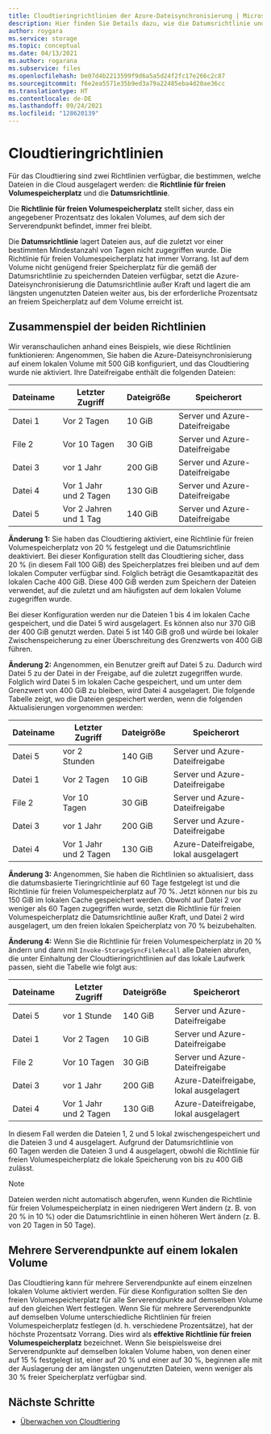 ```yaml
---
title: Cloudtieringrichtlinien der Azure-Dateisynchronisierung | Microsoft-Dokumentation
description: Hier finden Sie Details dazu, wie die Datumsrichtlinie und die Richtlinie für freien Volumespeicherplatz in verschiedenen Szenarien zusammen verwendet werden.
author: roygara
ms.service: storage
ms.topic: conceptual
ms.date: 04/13/2021
ms.author: rogarana
ms.subservice: files
ms.openlocfilehash: be07d4b2213599f9d6a5a5d24f2fc17e266c2c87
ms.sourcegitcommit: f6e2ea5571e35b9ed3a79a22485eba4d20ae36cc
ms.translationtype: HT
ms.contentlocale: de-DE
ms.lasthandoff: 09/24/2021
ms.locfileid: "128620139"
---
```

# <a name="cloud-tiering-policies"></a>Cloudtieringrichtlinien

Für das Cloudtiering sind zwei Richtlinien verfügbar, die bestimmen, welche Dateien in die Cloud ausgelagert werden: die **Richtlinie für freien Volumespeicherplatz** und die **Datumsrichtlinie**.

Die **Richtlinie für freien Volumespeicherplatz** stellt sicher, dass ein angegebener Prozentsatz des lokalen Volumes, auf dem sich der Serverendpunkt befindet, immer frei bleibt.

Die **Datumsrichtlinie** lagert Dateien aus, auf die zuletzt vor einer bestimmten Mindestanzahl von Tagen nicht zugegriffen wurde. Die Richtlinie für freien Volumespeicherplatz hat immer Vorrang. Ist auf dem Volume nicht genügend freier Speicherplatz für die gemäß der Datumsrichtlinie zu speichernden Dateien verfügbar, setzt die Azure-Dateisynchronisierung die Datumsrichtlinie außer Kraft und lagert die am längsten ungenutzten Dateien weiter aus, bis der erforderliche Prozentsatz an freiem Speicherplatz auf dem Volume erreicht ist.

## <a name="how-both-policies-work-together"></a>Zusammenspiel der beiden Richtlinien

Wir veranschaulichen anhand eines Beispiels, wie diese Richtlinien funktionieren: Angenommen, Sie haben die Azure-Dateisynchronisierung auf einem lokalen Volume mit 500 GiB konfiguriert, und das Cloudtiering wurde nie aktiviert. Ihre Dateifreigabe enthält die folgenden Dateien:

|Dateiname |Letzter Zugriff  |Dateigröße  |Speicherort |
|----------|------------------|-----------|----------|
|Datei 1    | Vor 2 Tagen  | 10 GiB | Server und Azure-Dateifreigabe
|File 2    | Vor 10 Tagen | 30 GiB | Server und Azure-Dateifreigabe
|Datei 3    | vor 1 Jahr | 200 GiB | Server und Azure-Dateifreigabe
|Datei 4    | Vor 1 Jahr und 2 Tagen | 130 GiB | Server und Azure-Dateifreigabe
|Datei 5    | Vor 2 Jahren und 1 Tag | 140 GiB | Server und Azure-Dateifreigabe

**Änderung 1:** Sie haben das Cloudtiering aktiviert, eine Richtlinie für freien Volumespeicherplatz von 20 % festgelegt und die Datumsrichtlinie deaktiviert. Bei dieser Konfiguration stellt das Cloudtiering sicher, dass 20 % (in diesem Fall 100 GiB) des Speicherplatzes frei bleiben und auf dem lokalen Computer verfügbar sind. Folglich beträgt die Gesamtkapazität des lokalen Cache 400 GiB. Diese 400 GiB werden zum Speichern der Dateien verwendet, auf die zuletzt und am häufigsten auf dem lokalen Volume zugegriffen wurde.

Bei dieser Konfiguration werden nur die Dateien 1 bis 4 im lokalen Cache gespeichert, und die Datei 5 wird ausgelagert. Es können also nur 370 GiB der 400 GiB genutzt werden. Datei 5 ist 140 GiB groß und würde bei lokaler Zwischenspeicherung zu einer Überschreitung des Grenzwerts von 400 GiB führen.

**Änderung 2:** Angenommen, ein Benutzer greift auf Datei 5 zu. Dadurch wird Datei 5 zu der Datei in der Freigabe, auf die zuletzt zugegriffen wurde. Folglich wird Datei 5 im lokalen Cache gespeichert, und um unter dem Grenzwert von 400 GiB zu bleiben, wird Datei 4 ausgelagert. Die folgende Tabelle zeigt, wo die Dateien gespeichert werden, wenn die folgenden Aktualisierungen vorgenommen werden:

|Dateiname |Letzter Zugriff  |Dateigröße  |Speicherort |
|----------|------------------|-----------|----------|
|Datei 5    | vor 2 Stunden | 140 GiB | Server und Azure-Dateifreigabe
|Datei 1    | Vor 2 Tagen  | 10 GiB | Server und Azure-Dateifreigabe
|File 2    | Vor 10 Tagen | 30 GiB | Server und Azure-Dateifreigabe
|Datei 3    | vor 1 Jahr | 200 GiB | Server und Azure-Dateifreigabe
|Datei 4    | Vor 1 Jahr und 2 Tagen | 130 GiB | Azure-Dateifreigabe, lokal ausgelagert

**Änderung 3:** Angenommen, Sie haben die Richtlinien so aktualisiert, dass die datumsbasierte Tieringrichtlinie auf 60 Tage festgelegt ist und die Richtlinie für freien Volumespeicherplatz auf 70 %. Jetzt können nur bis zu 150 GiB im lokalen Cache gespeichert werden. Obwohl auf Datei 2 vor weniger als 60 Tagen zugegriffen wurde, setzt die Richtlinie für freien Volumespeicherplatz die Datumsrichtlinie außer Kraft, und Datei 2 wird ausgelagert, um den freien lokalen Speicherplatz von 70 % beizubehalten.

**Änderung 4:** Wenn Sie die Richtlinie für freien Volumespeicherplatz in 20 % ändern und dann mit `Invoke-StorageSyncFileRecall` alle Dateien abrufen, die unter Einhaltung der Cloudtieringrichtlinien auf das lokale Laufwerk passen, sieht die Tabelle wie folgt aus:

|Dateiname |Letzter Zugriff  |Dateigröße  |Speicherort |
|----------|------------------|-----------|----------|
|Datei 5    | vor 1 Stunde  | 140 GiB | Server und Azure-Dateifreigabe
|Datei 1    | Vor 2 Tagen  | 10 GiB | Server und Azure-Dateifreigabe
|File 2    | Vor 10 Tagen | 30 GiB | Server und Azure-Dateifreigabe
|Datei 3    | vor 1 Jahr | 200 GiB | Azure-Dateifreigabe, lokal ausgelagert
|Datei 4    | Vor 1 Jahr und 2 Tagen | 130 GiB | Azure-Dateifreigabe, lokal ausgelagert

In diesem Fall werden die Dateien 1, 2 und 5 lokal zwischengespeichert und die Dateien 3 und 4 ausgelagert. Aufgrund der Datumsrichtlinie von 60 Tagen werden die Dateien 3 und 4 ausgelagert, obwohl die Richtlinie für freien Volumespeicherplatz die lokale Speicherung von bis zu 400 GiB zulässt.

> [!NOTE]
> Dateien werden nicht automatisch abgerufen, wenn Kunden die Richtlinie für freien Volumespeicherplatz in einen niedrigeren Wert ändern (z. B. von 20 % in 10 %) oder die Datumsrichtlinie in einen höheren Wert ändern (z. B. von 20 Tagen in 50 Tage).

## <a name="multiple-server-endpoints-on-a-local-volume"></a>Mehrere Serverendpunkte auf einem lokalen Volume

Das Cloudtiering kann für mehrere Serverendpunkte auf einem einzelnen lokalen Volume aktiviert werden. Für diese Konfiguration sollten Sie den freien Volumespeicherplatz für alle Serverendpunkte auf demselben Volume auf den gleichen Wert festlegen. Wenn Sie für mehrere Serverendpunkte auf demselben Volume unterschiedliche Richtlinien für freien Volumespeicherplatz festlegen (d. h. verschiedene Prozentsätze), hat der höchste Prozentsatz Vorrang. Dies wird als **effektive Richtlinie für freien Volumespeicherplatz** bezeichnet. Wenn Sie beispielsweise drei Serverendpunkte auf demselben lokalen Volume haben, von denen einer auf 15 % festgelegt ist, einer auf 20 % und einer auf 30 %, beginnen alle mit der Auslagerung der am längsten ungenutzten Dateien, wenn weniger als 30 % freier Speicherplatz verfügbar sind.

## <a name="next-steps"></a>Nächste Schritte

- [Überwachen von Cloudtiering](file-sync-monitor-cloud-tiering.md)
